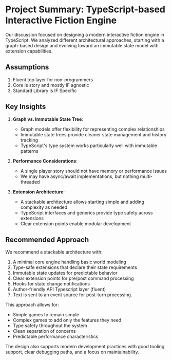 # Project Summary: TypeScript-based Interactive Fiction Engine

Our discussion focused on designing a modern interactive fiction engine in TypeScript. We analyzed different architectural approaches, starting with a graph-based design and evolving toward an immutable state model with extension capabilities.

## Assumptions

1. Fluent top layer for non-programmers
2. Core is story and mostly IF agnostic
3. Standard Library is IF Specific

## Key Insights

1. **Graph vs. Immutable State Tree**: 
   - Graph models offer flexibility for representing complex relationships
   - Immutable state trees provide cleaner state management and history tracking
   - TypeScript's type system works particularly well with immutable patterns

2. **Performance Considerations**:
   - A single player story should not have memory or performance issues
   - We may have async/await implementations, but nothing multi-threaded

3. **Extension Architecture**:
   - A stackable architecture allows starting simple and adding complexity as needed
   - TypeScript interfaces and generics provide type safety across extensions
   - Clear extension points enable modular development

## Recommended Approach

We recommend a stackable architecture with:

1. A minimal core engine handling basic world modeling
2. Type-safe extensions that declare their state requirements
3. Immutable state updates for predictable behavior
4. Clear extension points for pre/post command processing
5. Hooks for state change notifications
6. Author-friendly API Typescript layer (fluent)
7. Text is sent to an event source for post-turn processing.

This approach allows for:
- Simple games to remain simple
- Complex games to add only the features they need
- Type safety throughout the system
- Clean separation of concerns
- Predictable performance characteristics

The design also supports modern development practices with good tooling support, clear debugging paths, and a focus on maintainability.